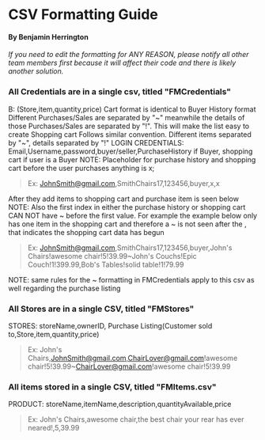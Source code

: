 # CSV Formatting Guide

#### By Benjamin Herrington

*If you need to edit the formatting for ANY REASON, please notify all other team members first because it will affect their code and there is likely another solution.*

### All Credentials are in a single csv, titled "FMCredentials"
B: (Store,item,quantity,price) 
Cart format is identical to Buyer History format
Different Purchases/Sales are separated by "~" meanwhile the details of those Purchases/Sales are separated by "!". This will make the list easy to create
Shopping cart Follows similar convention. Different items separated by "~", details separated by "!"
LOGIN CREDENTIALS: Email,Username,password,buyer/seller,PurchaseHistory if Buyer, shopping cart if user is a Buyer
NOTE: Placeholder for purchase history and shopping cart before the user purchases anything is x; 
> Ex: JohnSmith@gmail.com,SmithChairs17,123456,buyer,x,x

After they add items to shopping cart and purchase item is seen below
NOTE: Also the first index in either the purchase history or shopping cart CAN NOT have ~ before the first value.
For example the example below only has one item in the shopping cart and therefore a ~ is not seen after the , that indicates the shopping cart data has begun
> Ex: JohnSmith@gmail.com,SmithChairs17,123456,buyer,John's Chairs!awesome chair!5!39.99~John's Couchs!Epic Couch!1!399.99,Bob's Tables!solid table!1!79.99


NOTE: same rules for the ~ formatting in FMCredentials apply to this csv as well regarding the purchase listing
### All Stores are in a single CSV, titled "FMStores"
STORES: storeName,ownerID, Purchase Listing(Customer sold to,Store,item,quantity,price)
> Ex: John's Chairs,JohnSmith@gmail.com,ChairLover@gmail.com!awesome chair!5!39.99~ChairLover@gmail.com!awesome chair!5!39.99

### All items stored in a single CSV, titled "FMItems.csv"
PRODUCT: storeName,itemName,description,quantityAvailable,price
> Ex: John's Chairs,awesome chair,the best chair your rear has ever neared!,5,39.99

